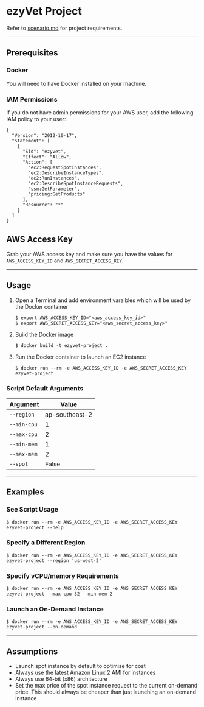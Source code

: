 # ezyVet Project

Refer to [scenario.md](doc/scenario.md) for project requirements.

---

## Prerequisites

### Docker

You will need to have Docker installed on your machine.

### IAM Permissions

If you do not have admin permissions for your AWS user, add the following IAM policy to your user:

```
{
  "Version": "2012-10-17",
  "Statement": [
    {
      "Sid": "ezyvet",
      "Effect": "Allow",
      "Action": [
        "ec2:RequestSpotInstances",
        "ec2:DescribeInstanceTypes",
        "ec2:RunInstances",
        "ec2:DescribeSpotInstanceRequests",
        "ssm:GetParameter",
        "pricing:GetProducts"
      ],
      "Resource": "*"
    }
  ]
}
```

## AWS Access Key

Grab your AWS access key and make sure you have the values for `AWS_ACCESS_KEY_ID` and `AWS_SECRET_ACCESS_KEY`.

---

## Usage

1. Open a Terminal and add environment varaibles which will be used by the Docker container

    ```
    $ export AWS_ACCESS_KEY_ID="<aws_access_key_id>"
    $ export AWS_SECRET_ACCESS_KEY="<aws_secret_access_key>"
    ```

2. Build the Docker image

    ```
    $ docker build -t ezyvet-project .
    ```

3. Run the Docker container to launch an EC2 instance

    ```
    $ docker run --rm -e AWS_ACCESS_KEY_ID -e AWS_SECRET_ACCESS_KEY ezyvet-project
    ```

### Script Default Arguments

| Argument | Value |
| --- | --- |
| `--region` | ap-southeast-2 |
| `--min-cpu` | 1 |
| `--max-cpu` | 2 |
| `--min-mem` | 1 |
| `--max-mem` | 2 |
| `--spot` | False |

---

## Examples

### See Script Usage

```
$ docker run --rm -e AWS_ACCESS_KEY_ID -e AWS_SECRET_ACCESS_KEY ezyvet-project --help
```

### Specify a Different Region

```
$ docker run --rm -e AWS_ACCESS_KEY_ID -e AWS_SECRET_ACCESS_KEY ezyvet-project --region 'us-west-2'
```

### Specify vCPU/memory Requirements

```
$ docker run --rm -e AWS_ACCESS_KEY_ID -e AWS_SECRET_ACCESS_KEY ezyvet-project --max-cpu 32 --min-mem 2
```

### Launch an On-Demand Instance

```
$ docker run --rm -e AWS_ACCESS_KEY_ID -e AWS_SECRET_ACCESS_KEY ezyvet-project --on-demand
```

---

## Assumptions

- Launch spot instance by default to optimise for cost
- Always use the latest Amazon Linux 2 AMI for instances
- Always use 64-bit (x86) architecture
- Set the max price of the spot instance request to the current on-demand price. This should always be cheaper than just launching an on-demand instance